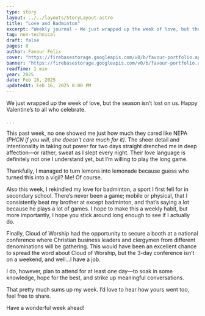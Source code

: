 ```yaml
---
type: story
layout: ../../layouts/StoryLayout.astro
title: "Love and Badminton"
excerpt: "Weekly journal - We just wrapped up the week of love, but the season isn’t lost on us. Happy Valentine’s to all who celebrate."
tag: non-technical
draft: false
pages: 0
author: Favour Felix
cover: "https://firebasestorage.googleapis.com/v0/b/favour-portfolio.appspot.com/o/stories%2Flove-language-2025.jpg?alt=media&token=01ed5456-9193-41c8-ad92-7ac0532a4c9f"
banner: "https://firebasestorage.googleapis.com/v0/b/favour-portfolio.appspot.com/o/stories%2Flove-language-2025.jpg?alt=media&token=01ed5456-9193-41c8-ad92-7ac0532a4c9f"
readTime: 1 min
year: 2025
date: Feb 16, 2025
updatedAt: Feb 16, 2025 8:00 PM
---
```


We just wrapped up the week of love, but the season isn’t lost on us. Happy Valentine’s to all who celebrate.

<section class="first">
. . .
</section>

This past week, no one showed me just how much they cared like NEPA _(PHCN if you will, she doesn't care much for it)_. The sheer detail and intentionality in taking out power for two days straight drenched me in deep affection—or rather, sweat as I slept every night. Their love language is definitely not one I understand yet, but I’m willing to play the long game.

Thankfully, I managed to turn lemons into lemonade because guess who turned this into a vigil? Me! Of course.

Also this week, I rekindled my love for badminton, a sport I first fell for in secondary school. There’s never been a game; mobile or physical, that I consistently beat my brother at except badminton, and that’s saying a lot because he plays a lot of games. I hope to make this a weekly habit, but more importantly, I hope you stick around long enough to see if I actually do.

Finally, Cloud of Worship had the opportunity to secure a booth at a national conference where Christian business leaders and clergymen from different denominations will be gathering. This would have been an excellent chance to spread the word about Cloud of Worship, but the 3-day conference isn’t on a weekend, and well…I have a job.

I do, however, plan to attend for at least one day—to soak in some knowledge, hope for the best, and strike up meaningful conversations.

That pretty much sums up my week. I’d love to hear how yours went too, feel free to share.

Have a wonderful week ahead!